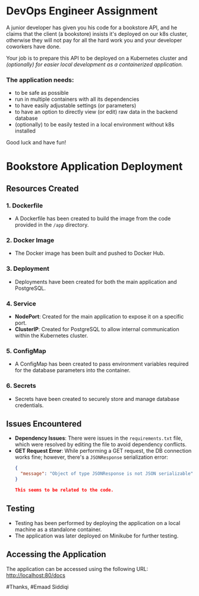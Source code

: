 # DevOps Engineer Assignment

A junior developer has given you his code for a bookstore API, and he claims that 
the client (a bookstore) insists it's deployed on our k8s cluster, otherwise they will not pay
for all the hard work you and your developer coworkers have done. 

Your job is to prepare this API to be deployed on a Kubernetes cluster and <em>(optionally)
for easier local development as a containerized application.</em>

### The application needs:  
- to be safe as possible
- run in multiple containers with all its dependencies
- to have easily adjustable settings (or parameters)
- to have an option to directly view (or edit) raw data in the backend database
- (optionally) to be easily tested in a local environment
without k8s installed

Good luck and have fun!



# Bookstore Application Deployment

## Resources Created

### 1. Dockerfile
- A Dockerfile has been created to build the image from the code provided in the `/app` directory.

### 2. Docker Image
- The Docker image has been built and pushed to Docker Hub.

### 3. Deployment
- Deployments have been created for both the main application and PostgreSQL.

### 4. Service
- **NodePort**: Created for the main application to expose it on a specific port.
- **ClusterIP**: Created for PostgreSQL to allow internal communication within the Kubernetes cluster.

### 5. ConfigMap
- A ConfigMap has been created to pass environment variables required for the database parameters into the container.

### 6. Secrets
- Secrets have been created to securely store and manage database credentials.

## Issues Encountered

- **Dependency Issues**: There were issues in the `requirements.txt` file, which were resolved by editing the file to avoid dependency conflicts.
- **GET Request Error**: While performing a GET request, the DB connection works fine; however, there's a `JSONResponse` serialization error:
  ```json
  {
    "message": "Object of type JSONResponse is not JSON serializable"
  }

  This seems to be related to the code.

## Testing

- Testing has been performed by deploying the application on a local machine as a standalone container.
- The application was later deployed on Minikube for further testing.

## Accessing the Application

The application can be accessed using the following URL:  
[http://localhost:80/docs](http://localhost:80/docs)



#Thanks, 
#Emaad Siddiqi